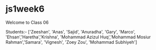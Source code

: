 # js1week6
Welcome to Class 06

Students:-
['Zeeshan', 'Anas', 'Sajid', 'Anuradha', 'Gary', 'Marco', 'Ehsan','Haretha','Krishna', 'Mohammad Azizul Huq','Mohammad Mosiur Rahman','Samara', 'Vignesh', 'Zoey Zou', 'Mohammad Subhiyeh']